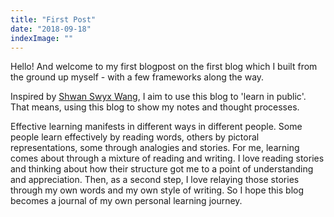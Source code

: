 ```yaml
---
title: "First Post"
date: "2018-09-18"
indexImage: ""
---
```


Hello! And welcome to my first blogpost on the first blog which I built from the ground up myself - with a few frameworks along the way.

Inspired by [Shwan Swyx Wang](https://twitter.com/@swyx), I aim to use this blog to 'learn in public'. That means, using this blog to show my notes and thought processes.

Effective learning manifests in different ways in different people. Some people learn effectively by reading words, others by pictoral representations, some through analogies and stories. For me, learning comes about through a mixture of reading and writing. I love reading stories and thinking about how their structure got me to a point of understanding and appreciation. Then, as a second step, I love relaying those stories through my own words and my own style of writing. So I hope this blog becomes a journal of my own personal learning journey.